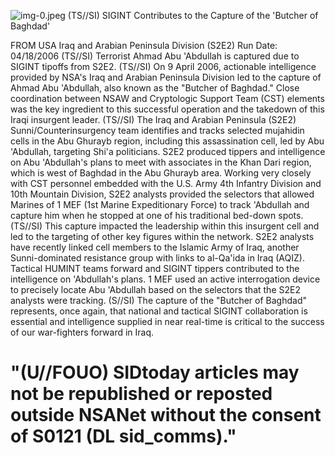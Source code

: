 ![img-0.jpeg](img-0.jpeg)
(TS//SI) SIGINT Contributes to the Capture of the 'Butcher of Baghdad'

FROM
USA
Iraq and Arabian Peninsula Division (S2E2)
Run Date: 04/18/2006
(TS//SI) Terrorist Ahmad Abu 'Abdullah is captured due to SIGINT tipoffs from S2E2.
(TS//SI) On 9 April 2006, actionable intelligence provided by NSA's Iraq and Arabian Peninsula Division led to the capture of Ahmad Abu 'Abdullah, also known as the "Butcher of Baghdad." Close coordination between NSAW and Cryptologic Support Team (CST) elements was the key ingredient to this successful operation and the takedown of this Iraqi insurgent leader.
(TS//SI) The Iraq and Arabian Peninsula (S2E2) Sunni/Counterinsurgency team identifies and tracks selected mujahidin cells in the Abu Ghurayb region, including this assassination cell, led by Abu 'Abdullah, targeting Shi'a politicians. S2E2 produced tippers and intelligence on Abu 'Abdullah's plans to meet with associates in the Khan Dari region, which is west of Baghdad in the Abu Ghurayb area. Working very closely with CST personnel embedded with the U.S. Army 4th Infantry Division and 10th Mountain Division, S2E2 analysts provided the selectors that allowed Marines of 1 MEF (1st Marine Expeditionary Force) to track 'Abdullah and capture him when he stopped at one of his traditional bed-down spots.
(TS//SI) This capture impacted the leadership within this insurgent cell and led to the targeting of other key figures within the network. S2E2 analysts have recently linked cell members to the Islamic Army of Iraq, another Sunni-dominated resistance group with links to al-Qa'ida in Iraq (AQIZ). Tactical HUMINT teams forward and SIGINT tippers contributed to the intelligence on 'Abdullah's plans. 1 MEF used an active interrogation device to precisely locate Abu 'Abdullah based on the selectors that the S2E2 analysts were tracking.
(S//SI) The capture of the "Butcher of Baghdad" represents, once again, that national and tactical SIGINT collaboration is essential and intelligence supplied in near real-time is critical to the success of our war-fighters forward in Iraq.

# "(U//FOUO) SIDtoday articles may not be republished or reposted outside NSANet without the consent of S0121 (DL sid_comms)."
